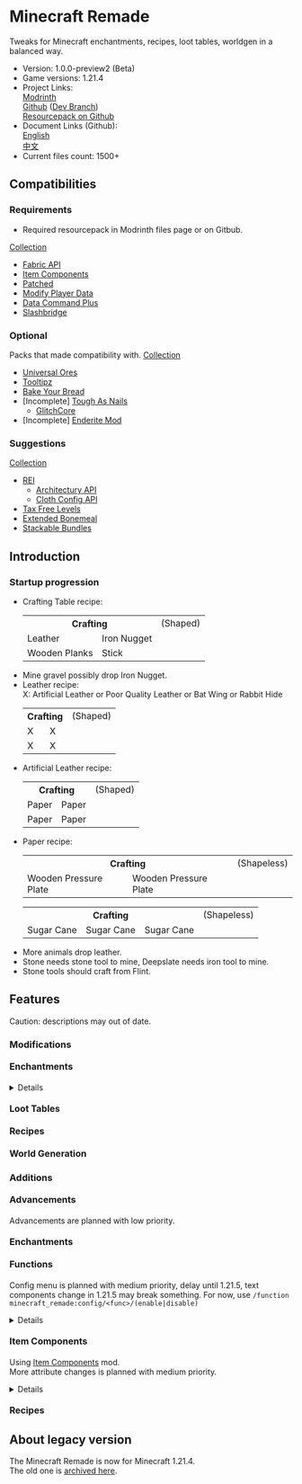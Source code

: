 # Minecraft Remade

Tweaks for Minecraft enchantments, recipes, loot tables, worldgen in a balanced way.

- Version: 1.0.0-preview2 (Beta)
- Game versions: 1.21.4
- Project Links:  
  [Modrinth](https://modrinth.com/datapack/oFkITbQM)  
  [Github](https://github.com/Minecrafthyr/minecraft_remade) ([Dev Branch](https://github.com/Minecrafthyr/minecraft_remade/tree/dev))  
  [Resourcepack on Github](https://github.com/Minecrafthyr/minecraft_remade-resources)
- Document Links (Github):  
  [English](https://github.com/Minecrafthyr/minecraft_remade/tree/main/Readme.md)  
  [中文](https://github.com/Minecrafthyr/minecraft_remade/tree/main/Readme/中文.md)
- Current files count: 1500+

## Compatibilities

### Requirements

- Required resourcepack in Modrinth files page or on Gitbub.

[Collection](https://modrinth.com/collection/vv2GYBKe)

- [Fabric API](https://www.modrinth.com/mod/P7dR8mSH)
- [Item Components](https://www.modrinth.com/mod/wOl8aLro)
- [Patched](https://www.modrinth.com/mod/IBlGrJtC)
- [Modify Player Data](https://modrinth.com/mod/e706DYY5)
- [Data Command Plus](https://modrinth.com/mod/RDzf0iuC)
- [Slashbridge](https://modrinth.com/mod/36AACSsJ)

### Optional

Packs that made compatibility with. [Collection](https://modrinth.com/collection/OomzyzBT)

- [Universal Ores](https://modrinth.com/mod/68kWHuUF)
- [Tooltipz](https://modrinth.com/mod/6FNv53gc)
- [Bake Your Bread](https://modrinth.com/mod/6FNv53gc/4cgX9zXl)
- \[Incomplete\] [Tough As Nails](https://modrinth.com/mod/ge1sOdFH)
  - [GlitchCore](https://modrinth.com/mod/s3dmwKy5)
- \[Incomplete\] [Enderite Mod](https://modrinth.com/mod/6lvRWqbA)

### Suggestions

[Collection](https://modrinth.com/collection/xnfbeiAU)

- [REI](https://modrinth.com/mod/nfn13YXA)
  - [Architectury API](https://modrinth.com/mod/lhGA9TYQ)
  - [Cloth Config API](https://modrinth.com/mod/9s6osm5g)
- [Tax Free Levels](https://modrinth.com/mod/jCBrrLTs)
- [Extended Bonemeal](https://modrinth.com/mod/bHkCoxMs)
- [Stackable Bundles](https://modrinth.com/mod/Hs0QCDz6)

## Introduction

### Startup progression

- Crafting Table recipe:
  <table>
    <tr> <th colspan=99>Crafting <td>(Shaped)
    <tr> <td>Leather <td>Iron Nugget
    <tr> <td>Wooden Planks <td>Stick
  </table>
- Mine gravel possibly drop Iron Nugget.
- Leather recipe:  
  X: Artificial Leather or Poor Quality Leather or Bat Wing or Rabbit Hide
  <table>
    <tr> <th colspan=99>Crafting <td>(Shaped)
    <tr> <td>X <td>X
    <tr> <td>X <td>X
  </table>
- Artificial Leather recipe:
  <table>
    <tr> <th colspan=99>Crafting <td>(Shaped)
    <tr> <td>Paper <td>Paper
    <tr> <td>Paper <td>Paper
  </table>
- Paper recipe:
  <table>
    <tr> <th colspan=99>Crafting <td>(Shapeless)
    <tr> <td>Wooden Pressure Plate <td>Wooden Pressure Plate
  </table>
  <table>
    <tr> <th colspan=99>Crafting <td>(Shapeless)
    <tr> <td>Sugar Cane <td>Sugar Cane <td>Sugar Cane
  </table>
- More animals drop leather.
- Stone needs stone tool to mine, Deepslate needs iron tool to mine.
- Stone tools should craft from Flint.

## Features

Caution: descriptions may out of date.

### Modifications

#### <span style="font-size:16px;">Enchantments</span>

<details>
</details>

#### <span style="font-size:16px;">Loot Tables</span>

#### <span style="font-size:16px;">Recipes</span>

#### <span style="font-size:16px;">World Generation</span>

### Additions

#### <span style="font-size:16px;">Advancements</span>

Advancements are planned with low priority.

#### <span style="font-size:16px;">Enchantments</span>

#### <span style="font-size:16px;">Functions</span>

Config menu is planned with medium priority, delay until 1.21.5, text components change in 1.21.5 may break something. For now, use `/function minecraft_remade:config/<func>/(enable|disable)`

<details>

- Attack CD: Some damage types (Player Attack, Mob Attack, etc.) are now bypass cooldown, so here is a additional attack cd for Player and Slimes.
- Flamming Arrows: Ignited arrows set fire on blocks when land.
- Melting Snowball: Snowballs on fire after 10 ticks(0.5 second) are cleared.
- Path Speed: Living Entities on Dirt Path +10% Movement Speed.
- Spectral Arrow Glowing: Spectral Arrow Entities are now glowing.
- Elytra Slow Fall: Sneak when equipping Elytra gives you Slow Fall effect.
- Stonecutter Damage: Stonecutter damage Living Entities.
- Regeneration: Player natural regeneration is modified. Regeneration speed scaling by difficulty(seconds)
  <table>
    <tr> <th>Nutrition <th>18 <th>12 <th>6
    <tr> <th>Peaceful  <td>1  <td>2  <td>3
    <tr> <th>Easy      <td>2  <td>4  <td>6
    <tr> <th>Normal    <td>4  <td>6  <td>12
    <tr> <th>Hard      <td>8  <td>16 <td>24
  </table>
- Fast Climb: Hold jump key (default: Space) and forward/backward/left/right key(default: W/A/S/D) on climbable blocks climb up faster.
- Food Exhaustion: Food Exhaustion always increase. Jump exhaustion more.
- Safe Fall Distance: Player Safe Fall Distance attribute base is 4 instead of 3. Sneaking add 1 Safe Fall Distance again.
- Triggers:  
  `/trigger minecraft_remade.back_to_death_location`Back to death location. (Disabled by default)  
  `/trigger minecraft_remade.get_death_location`Get death location. (Disabled by default)  
  `/trigger minecraft_remade.config`Display config screen in chat. (planned)  
  `/trigger minecraft_remade.hat`Move one of mainhand items to head.  
  `/trigger minecraft_remade.hat.make`Set mainhand items equippable on head. `/trigger minecraft_remade.hat.unmake`Remove this function.  
  `/trigger minecraft_remade.random_teleport` or `/trigger minecraft_remade.rtp`Random teleport with 10000 block radius centered around point `(0,0)`. (Disabled by default)  
  `/trigger minecraft_remade.sit`Sit if not standing on air. (Disabled by default)  
  `/trigger minecraft_remade.surface`Teleport to world highest point of here. (Disabled by default)  
  `/trigger minecraft_remade.suicide`Kill yourself. (Disabled by default)

</details>

#### <span style="font-size:16px;">Item Components</span>

Using [Item Components](https://www.modrinth.com/mod/item-components) mod.  
More attribute changes is planned with medium priority.

<details>

_(Default consume time is 1.6 second.)_  
_(As now, food nutrition and saturation still doesn't so balanced.)_

</details>

#### <span style="font-size:16px;">Recipes</span>

## About legacy version

The Minecraft Remade is now for Minecraft 1.21.4.  
The old one is [archived here](https://github.com/Minecrafthyr/mcre).
